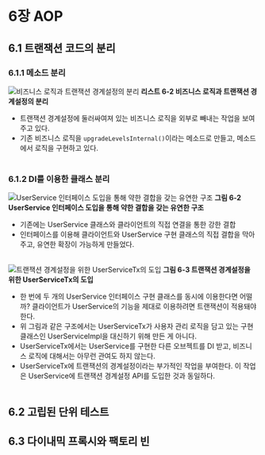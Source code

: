 # 6장 AOP

## 6.1 트랜잭션 코드의 분리
### 6.1.1 메소드 분리
![비즈니스 로직과 트랜잭션 경계설정의 분리](https://github.com/taechacode/TIL/assets/63395751/c38c31ed-d2ea-4315-80bf-44b181f207c5)
**리스트 6-2 비즈니스 로직과 트랜잭션 경계설정의 분리**
- 트랜잭션 경계설정에 둘러싸여져 있는 비즈니스 로직을 외부로 빼내는 작업을 보여주고 있다.
- 기존 비즈니스 로직을 `upgradeLevelsInternal()`이라는 메소드로 만들고, 메소드에서 로직을 구현하고 있다.
<br/><br/>

### 6.1.2 DI를 이용한 클래스 분리
![UserService 인터페이스 도입을 통해 약한 결합을 갖는 유연한 구조](https://github.com/taechacode/TIL/assets/63395751/d5586217-43ae-4b04-93b1-3966256d61bb)
**그림 6-2 UserService 인터페이스 도입을 통해 약한 결합을 갖는 유연한 구조**
- 기존에는 UserService 클래스와 클라이언트의 직접 연결을 통한 강한 결합
- 인터페이스를 이용해 클라이언트와 UserService 구현 클래스의 직접 결합을 막아주고, 유연한 확장이 가능하게 만들었다.
<br/><br/>

![트랜잭션 경계설정을 위한 UserServiceTx의 도입](https://github.com/taechacode/TIL/assets/63395751/9f746db3-fa6c-4dbe-9612-f4b73284304c)
**그림 6-3 트랜잭션 경계설정을 위한 UserServiceTx의 도입**
- 한 번에 두 개의 UserService 인터페이스 구현 클래스를 동시에 이용한다면 어떨까? 클라이언트가 UserService의 기능을 제대로 이용하려면 트랜잭션이 적용돼야 한다.
- 위 그림과 같은 구조에서는 UserServiceTx가 사용자 관리 로직을 담고 있는 구현 클래스인 UserServiceImpl을 대신하기 위해 만든 게 아니다.
- UserServiceTx에서는 UserService를 구현한 다른 오브젝트를 DI 받고, 비즈니스 로직에 대해서는 아무런 관여도 하지 않는다.
- UserServiceTx에 트랜잭션의 경계설정이라는 부가적인 작업을 부여한다. 이 작업은 UserService에 트랜잭션 경계설정 API를 도입한 것과 동일하다.
<br/><br/>

## 6.2 고립된 단위 테스트

## 6.3 다이내믹 프록시와 팩토리 빈
